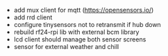 - add mux client for mqtt (https://opensensors.io/)
- add rrd client
- configure tinysensors not to retransmit if hub down
- rebuild rf24-rpi lib with external bcm library
- lcd client should manage both sensor screens
- sensor for external weather and chill
